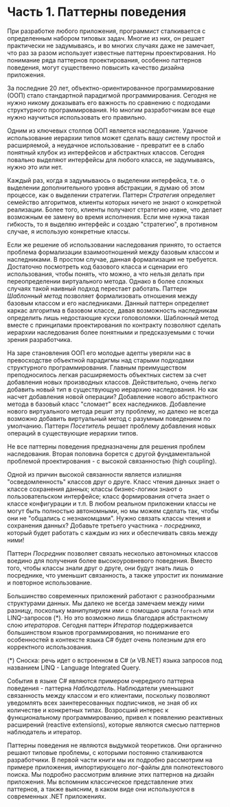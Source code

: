 # Часть 1. Паттерны поведения

При разработке любого приложения, программист сталкивается с определенным набором типовых задач. Многие из них, он решает практически не задумываясь, и во многих случаях даже не замечает, что раз за разом использует известные паттерны проектирования. Но понимание ряда паттернов проектирования, особенно паттернов поведения, могут существенно повысить качество дизайна приложения.

За последние 20 лет, объектно-ориентированное программирование (ООП) стало стандартной парадигмой программирования. Сегодня не нужно никому доказывать его важность по сравнению с подходами структурного программирования. Но многим разработчикам все еще нужно научиться использовать его правильно.

Одним из ключевых столпов ООП является наследование. Удачное использование иерархии типов может сделать вашу систему простой и расширяемой, а неудачное использование - превратит ее в слабо понятный клубок из интерфейсов и абстрактных классов. Сегодня повально выделяют интерфейсы для любого класса, не задумываясь, нужно это или нет. 

Каждый раз, когда я задумываюсь о выделении интерфейса, т.е. о выделении дополнительного уровня абстракции, я думаю об этом процессе, как о выделении стратегии. Паттерн *Стратегия* определяет семейство алгоритмов, клиенты которых ничего не знают о конкретной реализации. Более того, клиенты получают стратегию извне, что делает возможным ее замену во время исполнения. Если мне нужна такая гибкость, то я выделяю интерфейс и создаю "стратегию", в противном случае, я использую конкретные классы.

Если же решение об использовании наследования принято, то остается проблема формализации взаимоотношений между базовым классом и наследниками. В простом случае, данная формализация не требуется. Достаточно посмотреть код базового класса и сценарии его использования, чтобы понять, что можно, а что нельзя делать при переопределении виртуального метода. Однако в более сложных случаях такой наивный подход перестает работать. Паттерн *Шаблонный метод* позволяет формализовать отношения между базовым классом и его наследниками. Данный паттерн определяет каркас алгоритма в базовом классе, давая возможность наследникам определить лишь недостающие куски головоломки. Шаблонный метод вместе с принципами проектирования по контракту позволяют сделать иерархии наследования более понятными и предсказуемыми с точки зрения разработчика.

На заре становления ООП его молодые адепты уверяли нас в превосходстве объектной парадигмы над старыми подходами структурного программирования. Главным преимуществом преподносилось легкая расширяемость объектных систем за счет добавления новых производных классов. Действительно, очень легко добавить новый тип в существующую иерархию наследования. Но как насчет добавления новой операции? Добавление нового абстрактного метода в базовый класс "сломает" всех наследников. Добавление нового виртуального метода решит эту проблему, но далеко не всегда возможно добавить виртуальный метод с разумным поведением по умолчанию. Паттерн *Посетитель* решает проблему добавления новых операций в существующие иерархии типов.

Не все паттерны поведения предназначены для решения проблем наследования. Вторая половина борется с другой фундаментальной проблемой проектирования - с высокой связанностью (high coupling).

Одной из причин высокой связанности является излишняя "осведомленность" классов друг о друге. Класс чтения данных знает о классе сохранения данных; классы бизнес-логики знают о пользовательском интерфейсе; класс формирования отчета знает о классе конфигурации и т.п. В любом реальном приложении классы не могут быть полностью автономными, но мы можем сделать так, чтобы они не "общались с незнакомцами". Нужно связать классы чтения и сохранения данных? Добавьте третьего участника - *посредника*, который будет работать с каждым из них и обеспечивать связь между ними! 

Паттерн *Посредник* позволяет связать несколько автономных классов воедино для получения более высокоуровневого поведения. Вместо того, чтобы классы знали друг о друге, они будут знать лишь о посреднике, что уменьшит связанность, а также упростит их понимание и повторное использование.

Большинство современных приложений работают с разнообразными структурами данных. Мы далеко не всегда замечаем между ними разницу, поскольку манипулируем ими с помощью цикла `foreach` или LINQ-запросов (*). Но это возможно лишь благодаря абстрактному слою *итераторов*. Сегодня паттерн *Итератор* поддерживается большинством языков программирования, но понимание его особенностей в контексте языка C# будет очень полезным для его корректного использования.

(*) Сноска: речь идет о встроенном в C# (и VB.NET) языка запросов под названием LINQ - Language Integrated Query.

События в языке C# являются примером очередного паттерна поведения - паттерна *Наблюдатель*. Наблюдатели уменьшают связанность между классом и его клиентами, поскольку позволяют уведомлять всех заинтересованных подписчиков, не зная об их количестве и конкретных типах. Возросший интерес к функциональному программированию, привел к появлению реактивных расширений (reactive extensions), которые являются смесью паттернов наблюдатель и итератор.

Паттерны поведения не являются выдумкой теоретиков. Они органично решают типовые проблемы, с которыми постоянно сталкиваются разработчики. В первой части книги мы их подробно рассмотрим на примере приложения, импортирующего лог-файлы для полнотекстового поиска. Мы подробно рассмотрим влияние этих паттернов на дизайн приложения. Мы вспомним классическое представление этих паттернов, а также выясним, в каком виде они используются в современных .NET приложениях.